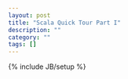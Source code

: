 ```yaml
---
layout: post
title: "Scala Quick Tour Part I"
description: ""
category: ""
tags: []
---
```

{% include JB/setup %}
